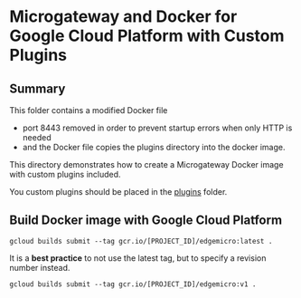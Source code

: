 # Microgateway and Docker for Google Cloud Platform with Custom Plugins

## Summary
This folder contains a modified Docker file
* port 8443 removed in order to prevent startup errors when only HTTP is needed
* and the Docker file copies the plugins directory into the docker image.

This directory demonstrates how to create a Microgateway Docker image with custom plugins included.  

You custom plugins should be placed in the [plugins](plugins) folder.  

## Build Docker image with Google Cloud Platform
```
gcloud builds submit --tag gcr.io/[PROJECT_ID]/edgemicro:latest .
```

It is a **best practice** to not use the latest tag, but to specify a revision number instead.
```
gcloud builds submit --tag gcr.io/[PROJECT_ID]/edgemicro:v1 .
```

